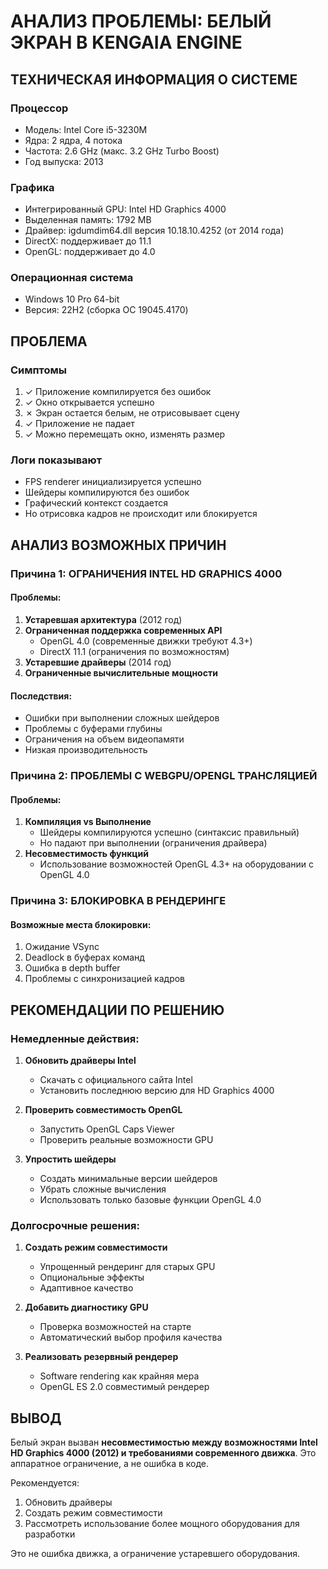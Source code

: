 # АНАЛИЗ ПРОБЛЕМЫ: БЕЛЫЙ ЭКРАН В KENGAIA ENGINE

## ТЕХНИЧЕСКАЯ ИНФОРМАЦИЯ О СИСТЕМЕ

### Процессор
- Модель: Intel Core i5-3230M
- Ядра: 2 ядра, 4 потока
- Частота: 2.6 GHz (макс. 3.2 GHz Turbo Boost)
- Год выпуска: 2013

### Графика
- Интегрированный GPU: Intel HD Graphics 4000
- Выделенная память: 1792 MB
- Драйвер: igdumdim64.dll версия 10.18.10.4252 (от 2014 года)
- DirectX: поддерживает до 11.1
- OpenGL: поддерживает до 4.0

### Операционная система
- Windows 10 Pro 64-bit
- Версия: 22H2 (сборка ОС 19045.4170)

## ПРОБЛЕМА

### Симптомы
1. ✓ Приложение компилируется без ошибок
2. ✓ Окно открывается успешно
3. ✗ Экран остается белым, не отрисовывает сцену
4. ✓ Приложение не падает
5. ✓ Можно перемещать окно, изменять размер

### Логи показывают
- FPS renderer инициализируется успешно
- Шейдеры компилируются без ошибок
- Графический контекст создается
- Но отрисовка кадров не происходит или блокируется

## АНАЛИЗ ВОЗМОЖНЫХ ПРИЧИН

### Причина 1: ОГРАНИЧЕНИЯ INTEL HD GRAPHICS 4000

#### Проблемы:
1. **Устаревшая архитектура** (2012 год)
2. **Ограниченная поддержка современных API**
   - OpenGL 4.0 (современные движки требуют 4.3+)
   - DirectX 11.1 (ограничения по возможностям)
3. **Устаревшие драйверы** (2014 год)
4. **Ограниченные вычислительные мощности**

#### Последствия:
- Ошибки при выполнении сложных шейдеров
- Проблемы с буферами глубины
- Ограничения на объем видеопамяти
- Низкая производительность

### Причина 2: ПРОБЛЕМЫ С WEBGPU/OPENGL ТРАНСЛЯЦИЕЙ

#### Проблемы:
1. **Компиляция vs Выполнение**
   - Шейдеры компилируются успешно (синтаксис правильный)
   - Но падают при выполнении (ограничения драйвера)
2. **Несовместимость функций**
   - Использование возможностей OpenGL 4.3+ на оборудовании с OpenGL 4.0

### Причина 3: БЛОКИРОВКА В РЕНДЕРИНГЕ

#### Возможные места блокировки:
1. Ожидание VSync
2. Deadlock в буферах команд
3. Ошибка в depth buffer
4. Проблемы с синхронизацией кадров

## РЕКОМЕНДАЦИИ ПО РЕШЕНИЮ

### Немедленные действия:

1. **Обновить драйверы Intel**
   - Скачать с официального сайта Intel
   - Установить последнюю версию для HD Graphics 4000

2. **Проверить совместимость OpenGL**
   - Запустить OpenGL Caps Viewer
   - Проверить реальные возможности GPU

3. **Упростить шейдеры**
   - Создать минимальные версии шейдеров
   - Убрать сложные вычисления
   - Использовать только базовые функции OpenGL 4.0

### Долгосрочные решения:

1. **Создать режим совместимости**
   - Упрощенный рендеринг для старых GPU
   - Опциональные эффекты
   - Адаптивное качество

2. **Добавить диагностику GPU**
   - Проверка возможностей на старте
   - Автоматический выбор профиля качества

3. **Реализовать резервный рендерер**
   - Software rendering как крайняя мера
   - OpenGL ES 2.0 совместимый рендерер

## ВЫВОД

Белый экран вызван **несовместимостью между возможностями Intel HD Graphics 4000 (2012) и требованиями современного движка**. Это аппаратное ограничение, а не ошибка в коде.

Рекомендуется:
1. Обновить драйверы
2. Создать режим совместимости
3. Рассмотреть использование более мощного оборудования для разработки

Это не ошибка движка, а ограничение устаревшего оборудования.